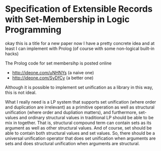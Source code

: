 # Specification of Extensible Records with Set-Membership in Logic Programming

okay this is a title for a new paper now I have a pretty concrete idea and at least I can implement with Prolog (of course with some non-logical built-in hacks)

The Prolog code for set membersihp is posted online
  * http://ideone.com/uNHNYs (a naive one)
  * http://ideone.com/SyDfCy (a better one)

Although it is possible to implement set unification as a library in this way, this is not ideal.

What I really need is a LP system that supports set unification (where order and duplication are irrelevant) as a primitive operation as well as structural unification (where order and dupliation matters), and furthermore, set-values and ordinary structural values in traditional LP should be able to be mix in together. That is, structural compound term can contain sets as its argument as well as other structural values. And of course, set should be able to contain both structural values and set values. So, there should be a universal unification operator that does set unification when arguments are sets and does structural unification when arguments are structural.
